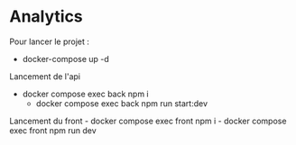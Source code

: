 # Analytics

Pour lancer le projet :

 - docker-compose up -d

  Lancement de l'api
   - docker compose exec back npm i
	 - docker compose exec back npm run start:dev

  Lancement du front
    - docker compose exec front npm i
    - docker compose exec front npm run dev

